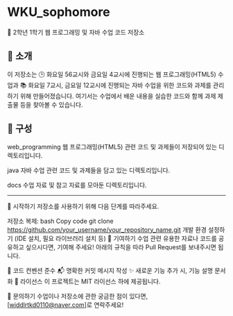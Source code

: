 # WKU_sophomore

📘 2학년 1학기 웹 프로그래밍 및 자바 수업 코드 저장소

🚀 소개
--------------------------------
이 저장소는 🕒 화요일 56교시와 금요일 4교시에 진행되는 웹 프로그래밍(HTML5) 수업과 📚 화요일 7교시, 금요일 12교시에 진행되는 자바 수업을 위한 코드와 과제를 관리하기 위해 만들어졌습니다. 여기서는 수업에서 배운 내용을 실습한 코드와 함께 과제 제출물 등을 찾아볼 수 있습니다.

📁 구성
--------------------------------
web_programming
웹 프로그래밍(HTML5) 관련 코드 및 과제들이 저장되어 있는 디렉토리입니다.

java
자바 수업 관련 코드 및 과제들을 담고 있는 디렉토리입니다.

docs
수업 자료 및 참고 자료를 모아둔 디렉토리입니다.

--------------------------------
🌟 시작하기
저장소를 사용하기 위해 다음 단계를 따라주세요.

저장소 복제:
bash
Copy code
git clone https://github.com/your_username/your_repository_name.git
개발 환경 설정하기 (IDE 설치, 필요 라이브러리 설치 등)
👐 기여하기
수업 관련 유용한 자료나 코드를 공유하고 싶으시다면, 기여해 주세요! 아래의 규칙을 따라 Pull Request를 보내주시면 됩니다.

📝 코드 컨벤션 준수
📬 명확한 커밋 메시지 작성
✨ 새로운 기능 추가 시, 기능 설명 문서화
📜 라이선스
이 프로젝트는 MIT 라이선스 하에 제공됩니다.

📩 문의하기
수업이나 저장소에 관한 궁금한 점이 있다면, [wjddlrtkd0110@naver.com]로 연락주세요!
